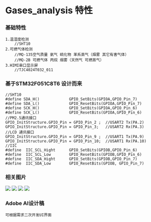 # Gases_analysis 特性
### 基础特性 ###
	1.温湿度检测 
		//SHT10
	2.可燃气体检测 
		//MQ-135空气质量 氨气 硫化物 苯系蒸气（烟雾 其它有害气体）
		//MQ-2B 可燃气体 丙烷 烟雾（天然气 可燃蒸气） 
	3.HIMI串口显示屏
		//TJC4024T032_011
### 基于STM32F051C8T6 设计而来 ###
	//SHT10
	#define SDA_H()         	GPIO_SetBits(GPIOA,GPIO_Pin_7)
	#define SDA_L()         	GPIO_ResetBits(GPIOA,GPIO_Pin_7)
	#define SCK_H()         	GPIO_SetBits(GPIOA,GPIO_Pin_6)
	#define SCK_L()         	GPIO_ResetBits(GPIOA,GPIO_Pin_6)
	//PM2.5通讯接口
	GPIO_InitStructure.GPIO_Pin = GPIO_Pin_2 ;	//USART2 Tx(PA.2)	
	GPIO_InitStructure.GPIO_Pin = GPIO_Pin_3;	//USART2 Rx(PA.3)	
	//LCD 通讯接口
	GPIO_InitStructure.GPIO_Pin = GPIO_Pin_9 ;	//USART1 Tx(PA.9)	
	GPIO_InitStructure.GPIO_Pin = GPIO_Pin_10;	//USART1 Rx(PA.10)
	//IIC
	#define  IIC_SCL_Hight 		GPIO_SetBits(GPIOB,GPIO_Pin_6)
	#define  IIC_SCL_Low   		GPIO_ResetBits(GPIOB,GPIO_Pin_6)
	#define  IIC_SDA_Hight 		GPIO_SetBits(GPIOB,GPIO_Pin_7)
	#define  IIC_SDA_Low   		GPIO_ResetBits(GPIOB, GPIO_Pin_7)


### 相关图片 ###
![](https://github.com/wjkddc/Gases_analysi/blob/main/%E7%95%8C%E9%9D%A2UI/bj_9.jpg)
![](https://github.com/wjkddc/Gases_analysi/blob/main/%E7%95%8C%E9%9D%A2UI/bj_10.png)
![](http://www.thinksoc.cn/wp-content/uploads/2022/09/bj.jpg)
![](http://www.thinksoc.cn/wp-content/uploads/2022/09/bj_9.jpg)



### Adobe AI设计稿 ###
    可根据需求二次开发UI界面

